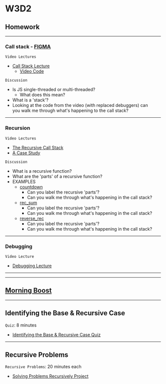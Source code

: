 # W3D2

## Homework 

---

### Call stack - [FIGMA]

`Video Lectures`

- [Call Stack Lecture]
  - [Video Code](./code-it-out/call_stack.js)

`Discussion`

- Is JS single-threaded or multi-threaded?
  - What does this mean?
- What is a 'stack'?
- Looking at the code from the video (with replaced debuggers) can\
you walk me through what's happening to the call stack?

---

### Recursion

`Video Lectures`

- [The Recursive Call Stack]
- [A Case Study]

`Discussion`

- What is a recursive function?
- What are the 'parts' of a recursive function?
- EXAMPLES
  - [countdown](./code-it-out/countdown.js)
    - Can you label the recursive 'parts'?
    - Can you walk me through what's happening in the call stack?
  - [rec_sum](./code-it-out/rec_sum.js)
    - Can you label the recursive 'parts'?
    - Can you walk me through what's happening in the call stack?
  - [reverse_rec](./code-it-out/reverse_rec.js)
    - Can you label the recursive 'parts'?
    - Can you walk me through what's happening in the call stack?

---

### Debugging

`Video Lecture`

- [Debugging Lecture]

---
---


## [Morning Boost]

---

## Identifying the Base & Recursive Case

`Quiz`: 8 minutes

- [Identifying the Base & Recursive Case Quiz]

---

## Recursive Problems

`Recursive Problems`: 20 minutes each

- [Solving Problems Recursively Project]

<!-- constant links -->
[FIGMA]: https://www.figma.com/file/UMWdZXSOPlm3rRSXSNzEAf/Callstack?node-id=0%3A1
<!-- per cohort -->
[Morning Boost]: https://open.appacademy.io/learn/js-py---jun-2022-cohort-1-online/week-3-may-2022-cohort-1-online/tuesday-morning-boost
[Call Stack Lecture]: https://open.appacademy.io/learn/js-py---jun-2022-cohort-1-online/week-3-may-2022-cohort-1-online/call-stack-lecture
[The Recursive Call Stack]: https://open.appacademy.io/learn/js-py---jun-2022-cohort-1-online/week-3-may-2022-cohort-1-online/the-recursive-call-stack
[A Case Study]: https://open.appacademy.io/learn/js-py---jun-2022-cohort-1-online/week-3-may-2022-cohort-1-online/a-case-study
[Debugging Lecture]: https://open.appacademy.io/learn/js-py---jun-2022-cohort-1-online/week-3-may-2022-cohort-1-online/debugging-walkthrough
[Identifying the Base & Recursive Case Quiz]: https://open.appacademy.io/learn/js-py---jun-2022-cohort-1-online/week-3---recursion--iifes--and-asynchronous-js/identifying-the-base---recursive-case-quiz
[Solving Problems Recursively Project]: https://open.appacademy.io/learn/js-py---jun-2022-cohort-1-online/week-3---recursion--iifes--and-asynchronous-js/solving-problems-recursively-project
